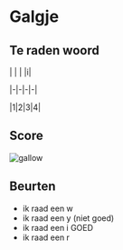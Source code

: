 # Galgje

## Te raden woord

| | | |i| 

|-|-|-|-|

|1|2|3|4|

## Score
![gallow](./images/2.png)

## Beurten
* ik raad een w
* ik raad een y (niet goed)
* ik raad een i GOED
* ik raad een r